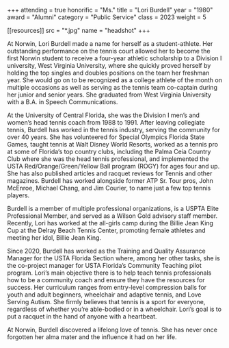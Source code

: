 +++
attending = true
honorific = "Ms."
title     = "Lori Burdell"
year      = "1980"
award     = "Alumni"
category  = "Public Service"
class     = 2023
weight    = 5

[[resources]]
  src  = "*.jpg"
  name = "headshot"
+++

At Norwin, Lori Burdell made a name for herself as a student-athlete. Her outstanding performance on the tennis court allowed her to become the first Norwin student to receive a four-year athletic scholarship to a Division I university, West Virginia University, where she quickly proved herself by holding the top singles and doubles positions on the team her freshman year. She would go on to be recognized as a college athlete of the month on multiple occasions as well as serving as the tennis team co-captain during her junior and senior years. She graduated from West Virginia University with a B.A. in Speech Communications.

At the University of Central Florida, she was the Division I men’s and women’s head tennis coach from 1988 to 1991. After leaving collegiate tennis, Burdell has worked in the tennis industry, serving the community for over 40 years. She has volunteered for Special Olympics Florida State Games, taught tennis at Walt Disney World Resorts, worked as a tennis pro at some of Florida’s top country clubs, including the Palma Ceia Country Club where she was the head tennis professional, and implemented the USTA Red/Orange/Green/Yellow Ball program (ROGY) for ages four and up. She has also published articles and racquet reviews for Tennis and other magazines. Burdell has worked alongside former ATP Sr. Tour pros, John McEnroe, Michael Chang, and Jim Courier, to name just a few top tennis players.

Burdell is a member of multiple professional organizations, is a USPTA Elite Professional Member, and served as a Wilson Gold advisory staff member. Recently, Lori has worked at the all-girls camp during the Billie Jean King Cup at the Delray Beach Tennis Center, promoting female athletes and meeting her idol, Billie Jean King.

Since 2020, Burdell has worked as the Training and Quality Assurance Manager for the USTA Florida Section where, among her other tasks, she is the co-project manager for USTA Florida’s Community Teaching pilot program. Lori’s main objective there is to help teach tennis professionals how to be a community coach and ensure they have the resources for success. Her curriculum ranges from entry-level compression balls for youth and adult beginners, wheelchair and adaptive tennis, and Love Serving Autism. She firmly believes that tennis is a sport for everyone, regardless of whether you’re able-bodied or in a wheelchair. Lori’s goal is to put a racquet in the hand of anyone with a heartbeat.

At Norwin, Burdell discovered a lifelong love of tennis. She has never once forgotten her alma mater and the influence it had on her life.